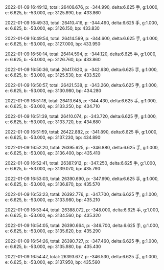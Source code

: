 2022-01-09 16:49:12, total: 26406.676, p: -344.990, delta:6.625 手, g:1.000, e: 6.625, b: -53.000, ep: 3125.890, bp: 433.860

2022-01-09 16:49:33, total: 26410.416, p: -344.490, delta:6.625 手, g:1.000, e: 6.625, b: -53.000, ep: 3126.150, bp: 433.830

2022-01-09 16:49:54, total: 26414.599, p: -344.600, delta:6.625 手, g:1.000, e: 6.625, b: -53.000, ep: 3127.000, bp: 433.950

2022-01-09 16:50:14, total: 26414.594, p: -344.120, delta:6.625 手, g:1.000, e: 6.625, b: -53.000, ep: 3126.760, bp: 433.860

2022-01-09 16:50:36, total: 26417.620, p: -342.630, delta:6.625 手, g:1.000, e: 6.625, b: -53.000, ep: 3125.530, bp: 433.520

2022-01-09 16:50:57, total: 26421.538, p: -343.260, delta:6.625 手, g:1.000, e: 6.625, b: -53.000, ep: 3130.980, bp: 434.280

2022-01-09 16:51:18, total: 26413.645, p: -344.430, delta:6.625 手, g:1.000, e: 6.625, b: -53.000, ep: 3133.250, bp: 434.710

2022-01-09 16:51:39, total: 26410.074, p: -343.720, delta:6.625 手, g:1.000, e: 6.625, b: -53.000, ep: 3133.720, bp: 434.680

2022-01-09 16:51:59, total: 26422.882, p: -341.890, delta:6.625 手, g:1.000, e: 6.625, b: -53.000, ep: 3137.230, bp: 434.890

2022-01-09 16:52:20, total: 26395.625, p: -346.880, delta:6.625 手, g:1.000, e: 6.625, b: -53.000, ep: 3136.400, bp: 435.410

2022-01-09 16:52:41, total: 26387.912, p: -347.250, delta:6.625 手, g:1.000, e: 6.625, b: -53.000, ep: 3139.070, bp: 435.790

2022-01-09 16:53:03, total: 26390.690, p: -347.690, delta:6.625 手, g:1.000, e: 6.625, b: -53.000, ep: 3136.870, bp: 435.570

2022-01-09 16:53:23, total: 26392.776, p: -347.700, delta:6.625 手, g:1.000, e: 6.625, b: -53.000, ep: 3133.980, bp: 435.210

2022-01-09 16:53:44, total: 26388.072, p: -348.000, delta:6.625 手, g:1.000, e: 6.625, b: -53.000, ep: 3134.560, bp: 435.320

2022-01-09 16:54:05, total: 26390.664, p: -346.700, delta:6.625 手, g:1.000, e: 6.625, b: -53.000, ep: 3135.620, bp: 435.290

2022-01-09 16:54:26, total: 26390.727, p: -347.460, delta:6.625 手, g:1.000, e: 6.625, b: -53.000, ep: 3135.980, bp: 435.430

2022-01-09 16:54:47, total: 26393.677, p: -346.530, delta:6.625 手, g:1.000, e: 6.625, b: -53.000, ep: 3137.950, bp: 435.560